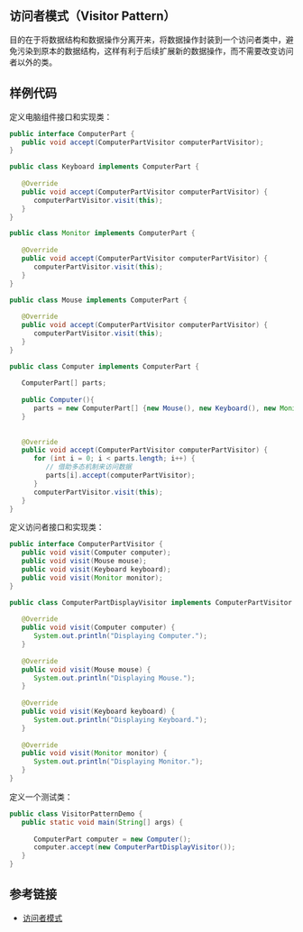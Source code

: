 <!--
date: 2022-01-18T22:34:12+08:00
lastmod: 2022-01-25T22:34:12+08:00
-->
## 访问者模式（Visitor Pattern）

目的在于将数据结构和数据操作分离开来，将数据操作封装到一个访问者类中，避免污染到原本的数据结构，这样有利于后续扩展新的数据操作，而不需要改变访问者以外的类。

## 样例代码

定义电脑组件接口和实现类：

```java
public interface ComputerPart {
   public void accept(ComputerPartVisitor computerPartVisitor);
}

public class Keyboard implements ComputerPart {
 
   @Override
   public void accept(ComputerPartVisitor computerPartVisitor) {
      computerPartVisitor.visit(this);
   }
}

public class Monitor implements ComputerPart {
 
   @Override
   public void accept(ComputerPartVisitor computerPartVisitor) {
      computerPartVisitor.visit(this);
   }
}

public class Mouse implements ComputerPart {
 
   @Override
   public void accept(ComputerPartVisitor computerPartVisitor) {
      computerPartVisitor.visit(this);
   }
}

public class Computer implements ComputerPart {
   
   ComputerPart[] parts;
 
   public Computer(){
      parts = new ComputerPart[] {new Mouse(), new Keyboard(), new Monitor()};      
   } 
 
 
   @Override
   public void accept(ComputerPartVisitor computerPartVisitor) {
      for (int i = 0; i < parts.length; i++) {
         // 借助多态机制来访问数据
         parts[i].accept(computerPartVisitor);
      }
      computerPartVisitor.visit(this);
   }
}
```

定义访问者接口和实现类：

```java
public interface ComputerPartVisitor {
   public void visit(Computer computer);
   public void visit(Mouse mouse);
   public void visit(Keyboard keyboard);
   public void visit(Monitor monitor);
}

public class ComputerPartDisplayVisitor implements ComputerPartVisitor {
 
   @Override
   public void visit(Computer computer) {
      System.out.println("Displaying Computer.");
   }
 
   @Override
   public void visit(Mouse mouse) {
      System.out.println("Displaying Mouse.");
   }
 
   @Override
   public void visit(Keyboard keyboard) {
      System.out.println("Displaying Keyboard.");
   }
 
   @Override
   public void visit(Monitor monitor) {
      System.out.println("Displaying Monitor.");
   }
}
```

定义一个测试类：

```java
public class VisitorPatternDemo {
   public static void main(String[] args) {
 
      ComputerPart computer = new Computer();
      computer.accept(new ComputerPartDisplayVisitor());
   }
}
```

## 参考链接

* [访问者模式](https://www.runoob.com/design-pattern/visitor-pattern.html)